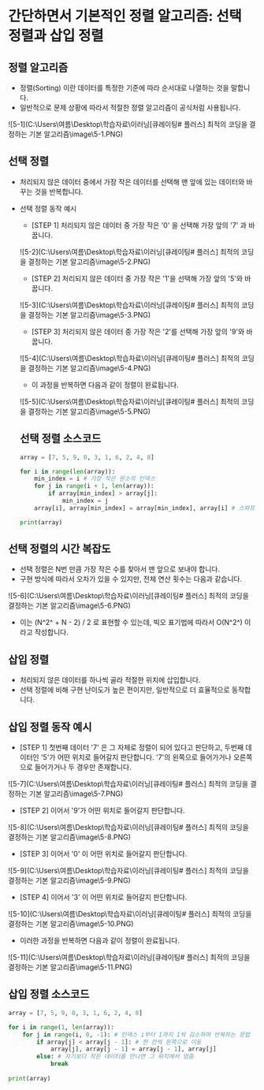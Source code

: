 # 간단하면서 기본적인 정렬 알고리즘: 선택 정렬과 삽입 정렬



## 정렬 알고리즘

* 정렬(Sorting) 이란 데이터를 특정한 기준에 따라 순서대로 나열하는 것을 말합니다.
* 일반적으로 문제 상황에 따라서 적절한 정렬 알고리즘이 공식처럼 사용됩니다.

![5-1](C:\Users\여름\Desktop\학습자료\이러닝\[큐레이팅# 플러스] 최적의 코딩을 결정하는 기본 알고리즘\image\5-1.PNG)

## 선택 정렬

* 처리되지 않은 데이터 중에서 가장 작은 데이터를 선택해 맨 앞에 있는 데이터와 바꾸는 것을 반복합니다.

* 선택 정렬 동작 예시

  * [STEP 1] 처리되지 않은 데이터 중 가장 작은 '0' 을 선택해 가장 앞의 '7' 과 바꿉니다.

  ![5-2](C:\Users\여름\Desktop\학습자료\이러닝\[큐레이팅# 플러스] 최적의 코딩을 결정하는 기본 알고리즘\image\5-2.PNG)

  * [STEP 2] 처리되지 않은 데이터 중 가장 작은 '1'을 선택해 가장 앞의 '5'와 바꿉니다.

  ![5-3](C:\Users\여름\Desktop\학습자료\이러닝\[큐레이팅# 플러스] 최적의 코딩을 결정하는 기본 알고리즘\image\5-3.PNG)

  * [STEP 3] 처리되지 않은 데이터 중 가장 작은 '2'를 선택해 가장 앞의 '9'와 바꿉니다.

  ![5-4](C:\Users\여름\Desktop\학습자료\이러닝\[큐레이팅# 플러스] 최적의 코딩을 결정하는 기본 알고리즘\image\5-4.PNG)

  * 이 과정을 반복하면 다음과 같이 정렬이 완료됩니다.

  ![5-5](C:\Users\여름\Desktop\학습자료\이러닝\[큐레이팅# 플러스] 최적의 코딩을 결정하는 기본 알고리즘\image\5-5.PNG)

  

  ## 선택 정렬 소스코드

  ```python
  array = [7, 5, 9, 0, 3, 1, 6, 2, 4, 8]
  
  for i in range(len(array)):
      min_index = i # 가장 작은 원소의 인덱스
      for j in range(i + 1, len(array)):
          if array[min_index] > array[j]:
              min_index = j
      array[i], array[min_index] = array[min_index], array[i] # 스와프
  
  print(array)    
  ```

  

## 선택 정렬의 시간 복잡도

* 선택 정렬은 N번 만큼 가장 작은 수를 찾아서 맨 앞으로 보내야 합니다.
* 구현 방식에 따라서 오차가 있을 수 있지만, 전체 연산 횟수는 다음과 같습니다.

![5-6](C:\Users\여름\Desktop\학습자료\이러닝\[큐레이팅# 플러스] 최적의 코딩을 결정하는 기본 알고리즘\image\5-6.PNG)

* 이는 (N^2^ + N - 2) / 2 로 표현할 수 있는데, 빅오 표기법에 따라서 O(N^2^) 이라고 작성합니다.



## 삽입 정렬

* 처리되지 않은 데이터를 하나씩 골라 적절한 위치에 삽입합니다.
* 선택 정렬에 비해 구현 난이도가 높은 편이지만, 일반적으로 더 효율적으로 동작합니다.



## 삽입 정렬 동작 예시

* [STEP 1] 첫번째 데이터 '7' 은 그 자체로 정렬이 되어 있다고 판단하고, 두번째 데이터인 '5'가 어떤 위치로 들어갈지 판단합니다. '7'의 왼쪽으로 들어가거나 오른쪽으로 들어가거나 두 경우만 존재합니다.

![5-7](C:\Users\여름\Desktop\학습자료\이러닝\[큐레이팅# 플러스] 최적의 코딩을 결정하는 기본 알고리즘\image\5-7.PNG)

* [STEP 2] 이어서 '9'가 어떤 위치로 들어갈지 판단합니다.

![5-8](C:\Users\여름\Desktop\학습자료\이러닝\[큐레이팅# 플러스] 최적의 코딩을 결정하는 기본 알고리즘\image\5-8.PNG)

* [STEP 3] 이어서 '0' 이 어떤 위치로 들어갈지 판단합니다.

![5-9](C:\Users\여름\Desktop\학습자료\이러닝\[큐레이팅# 플러스] 최적의 코딩을 결정하는 기본 알고리즘\image\5-9.PNG)

* [STEP 4] 이어서 '3' 이 어떤 위치로 들어갈지 판단합니다.

![5-10](C:\Users\여름\Desktop\학습자료\이러닝\[큐레이팅# 플러스] 최적의 코딩을 결정하는 기본 알고리즘\image\5-10.PNG)

* 이러한 과정을 반복하면 다음과 같이 정렬이 완료됩니다.

![5-11](C:\Users\여름\Desktop\학습자료\이러닝\[큐레이팅# 플러스] 최적의 코딩을 결정하는 기본 알고리즘\image\5-11.PNG)

## 삽입 정렬 소스코드

```python
array = [7, 5, 9, 0, 3, 1, 6, 2, 4, 8]

for i in range(1, len(array)):
    for j in range(i, 0, -1): # 인덱스 i부터 1까지 1씩 감소하며 반복하는 문법
        if array[j] < array[j - 1]: # 한 칸씩 왼쪽으로 이동
            array[j], array[j - 1] = array[j - 1], array[j]
        else: # 자기보다 작은 데이터를 만나면 그 위치에서 멈춤
            break
            
print(array)            
            
```

